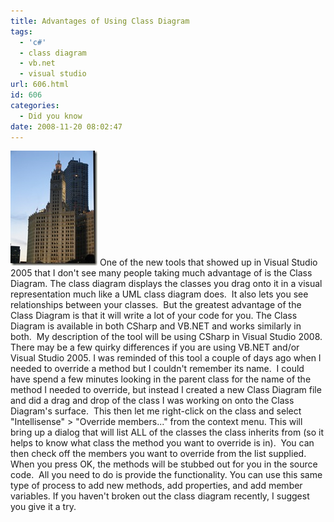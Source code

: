 ```yaml
---
title: Advantages of Using Class Diagram
tags:
  - 'c#'
  - class diagram
  - vb.net
  - visual studio
url: 606.html
id: 606
categories:
  - Did you know
date: 2008-11-20 08:02:47
---
```


![misc_vol4_063](/uploads/2008/11/misc-vol4-063.jpg) One of the new tools that showed up in Visual Studio 2005 that I don't see many people taking much advantage of is the Class Diagram. The class diagram displays the classes you drag onto it in a visual representation much like a UML class diagram does.  It also lets you see relationships between your classes.  But the greatest advantage of the Class Diagram is that it will write a lot of your code for you.  The Class Diagram is available in both CSharp and VB.NET and works similarly in both.  My description of the tool will be using CSharp in Visual Studio 2008.  There may be a few quirky differences if you are using VB.NET and/or Visual Studio 2005. I was reminded of this tool a couple of days ago when I needed to override a method but I couldn't remember its name.  I could have spend a few minutes looking in the parent class for the name of the method I needed to override, but instead I created a new Class Diagram file and did a drag and drop of the class I was working on onto the Class Diagram's surface.  This then let me right-click on the class and select "Intellisense" > "Override members..." from the context menu. This will bring up a dialog that will list ALL of the classes the class inherits from (so it helps to know what class the method you want to override is in).  You can then check off the members you want to override from the list supplied.  When you press OK, the methods will be stubbed out for you in the source code.  All you need to do is provide the functionality. You can use this same type of process to add new methods, add properties, and add member variables. If you haven't broken out the class diagram recently, I suggest you give it a try.
